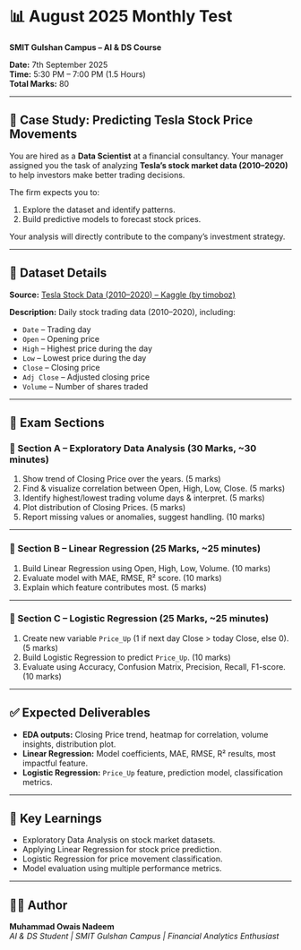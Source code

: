 # 📊 August 2025 Monthly Test  
**SMIT Gulshan Campus – AI & DS Course**  

**Date:** 7th September 2025  
**Time:** 5:30 PM – 7:00 PM (1.5 Hours)  
**Total Marks:** 80  

---

## 📌 Case Study: Predicting Tesla Stock Price Movements
You are hired as a **Data Scientist** at a financial consultancy. Your manager assigned you the task of analyzing **Tesla’s stock market data (2010–2020)** to help investors make better trading decisions.  

The firm expects you to:  
1. Explore the dataset and identify patterns.  
2. Build predictive models to forecast stock prices.  

Your analysis will directly contribute to the company’s investment strategy.  

---

## 📂 Dataset Details
**Source:** [Tesla Stock Data (2010–2020) – Kaggle (by timoboz)](https://www.kaggle.com/datasets/timoboz/tesla-stock-data-from-2010-to-2020)  

**Description:** Daily stock trading data (2010–2020), including:  
- `Date` – Trading day  
- `Open` – Opening price  
- `High` – Highest price during the day  
- `Low` – Lowest price during the day  
- `Close` – Closing price  
- `Adj Close` – Adjusted closing price  
- `Volume` – Number of shares traded  

---

## 📝 Exam Sections

### 🔹 Section A – Exploratory Data Analysis (30 Marks, ~30 minutes)
1. Show trend of Closing Price over the years. (5 marks)  
2. Find & visualize correlation between Open, High, Low, Close. (5 marks)  
3. Identify highest/lowest trading volume days & interpret. (5 marks)  
4. Plot distribution of Closing Prices. (5 marks)  
5. Report missing values or anomalies, suggest handling. (10 marks)  

---

### 🔹 Section B – Linear Regression (25 Marks, ~25 minutes)
1. Build Linear Regression using Open, High, Low, Volume. (10 marks)  
2. Evaluate model with MAE, RMSE, R² score. (10 marks)  
3. Explain which feature contributes most. (5 marks)  

---

### 🔹 Section C – Logistic Regression (25 Marks, ~25 minutes)
1. Create new variable `Price_Up` (1 if next day Close > today Close, else 0). (5 marks)  
2. Build Logistic Regression to predict `Price_Up`. (10 marks)  
3. Evaluate using Accuracy, Confusion Matrix, Precision, Recall, F1-score. (10 marks)  

---

## ✅ Expected Deliverables
- **EDA outputs:** Closing Price trend, heatmap for correlation, volume insights, distribution plot.  
- **Linear Regression:** Model coefficients, MAE, RMSE, R² results, most impactful feature.  
- **Logistic Regression:** `Price_Up` feature, prediction model, classification metrics.  

---

## 📌 Key Learnings
- Exploratory Data Analysis on stock market datasets.  
- Applying Linear Regression for stock price prediction.  
- Logistic Regression for price movement classification.  
- Model evaluation using multiple performance metrics.  

---

## 👨‍💻 Author
**Muhammad Owais Nadeem**  
_AI & DS Student | SMIT Gulshan Campus | Financial Analytics Enthusiast_  
